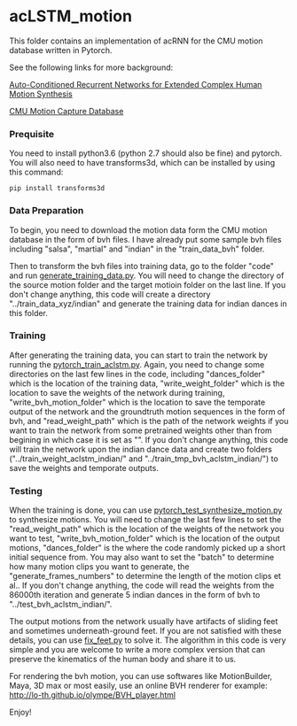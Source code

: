 # acLSTM_motion
This folder contains an implementation of acRNN for the CMU motion database written in Pytorch.

See the following links for more background:

[Auto-Conditioned Recurrent Networks for Extended Complex Human Motion Synthesis](https://arxiv.org/abs/1707.05363)

[CMU Motion Capture Database](http://mocap.cs.cmu.edu/)

### Prequisite

You need to install python3.6 (python 2.7 should also be fine) and pytorch. You will also need to have transforms3d, which can be installed by using this command:
```
pip install transforms3d
```

### Data Preparation

To begin, you need to download the motion data form the CMU motion database in the form of bvh files. I have already put some sample bvh files including "salsa", "martial" and "indian" in the "train_data_bvh" folder.


Then to transform the bvh files into training data, go to the folder "code" and run [generate_training_data.py](code/generate_training_pos_data.py). You will need to change the directory of the source motion folder and the target motioin folder on the last line. If you don't change anything, this code will create a directory "../train_data_xyz/indian" and generate the training data for indian dances in this folder.

### Training

After generating the training data, you can start to train the network by running the [pytorch_train_aclstm.py](code/pytorch_train_pos_aclstm.py). Again, you need to change some directories on the last few lines in the code, including "dances_folder" which is the location of the training data, "write_weight_folder" which is the location to save the weights of the network during training, "write_bvh_motion_folder" which is the location to save the temporate output of the network and the groundtruth motion sequences in the form of bvh, and "read_weight_path" which is the path of the network weights if you want to train the network from some pretrained weights other than from begining in which case it is set as "". If you don't change anything, this code will train the network upon the indian dance data and create two folders ("../train_weight_aclstm_indian/" and "../train_tmp_bvh_aclstm_indian/") to save the weights and temporate outputs.


### Testing

When the training is done, you can use [pytorch_test_synthesize_motion.py](code/pytorch_test_pos_synthesize_motion.py) to synthesize motions. You will need to change the last few lines to set the "read_weight_path" which is the location of the weights of the network you want to test, "write_bvh_motion_folder" which is the location of the output motions, "dances_folder" is the where the code randomly picked up a short initial sequence from. You may also want to set the "batch" to determine how many motion clips you want to generate, the "generate_frames_numbers" to determine the length of the motion clips et al.. If you don't change anything, the code will read the weights from the 86000th iteration and generate 5 indian dances in the form of bvh to "../test_bvh_aclstm_indian/". 

The output motions from the network usually have artifacts of sliding feet and sometimes underneath-ground feet. If you are not satisfied with these details, you can use [fix_feet.py](code/fix_feet.py) to solve it. The algorithm in this code is very simple and you are welcome to write a more complex version that can preserve the kinematics of the human body and share it to us.

For rendering the bvh motion, you can use softwares like MotionBuilder, Maya, 3D max or most easily, use an online BVH renderer for example:
http://lo-th.github.io/olympe/BVH_player.html 



Enjoy!
